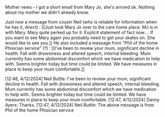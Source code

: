 Mother news - I got a short email from Mary Jo, she's arrived ok. Nothing about my mother we didn't already know.

Just now a message from cousin Neil (who is reliable for information when he has it, direct) :
[[Just took Mary Jo over to the care home place. MJ is in with Mary.  Mary quite perked up for it.
Explicit statement of fact now…. If you want to see Mary again you probably need to get your skates on.
She would like to see you.]]
He also included a message from "Phil of the home Phisician service" (?) : [[I’ve been to review your mum, significant decline in health. Fall with drowsiness and altered speech, internal bleeding. Mum currently has some abdominal discomfort which we have medication to help with. Seems brighter today but time could be limited. We have measures in place to keep your mum comfortable.]]


[12:46, 4/12/2024] Neil Buttle: I’ve been to review your mum, significant decline in health. Fall with drowsiness and altered speech, internal bleeding. Mum currently has some abdominal discomfort which we have medication to help with. Seems brighter today but time could be limited. We have measures in place to keep your mum comfortable.
[12:47, 4/12/2024] Danny Ayers: Thanks.
[12:47, 4/12/2024] Neil Buttle: The above message is from Phil of the home Phisician service
